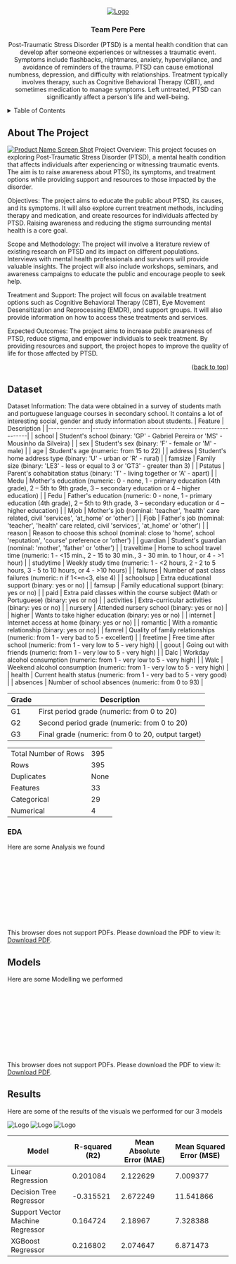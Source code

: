 
<!-- Improved compatibility of back to top link: See: https://github.com/othneildrew/Best-README-Template/pull/73 -->
<a name="readme-top"></a>
<!--
*** Thanks for checking out the Best-README-Template. If you have a suggestion
*** that would make this better, please fork the repo and create a pull request
*** or simply open an issue with the tag "enhancement".
*** Don't forget to give the project a star!
*** Thanks again! Now go create something AMAZING! :D
-->



<!-- PROJECT SHIELDS -->
<!--
*** I'm using markdown "reference style" links for readability.
*** Reference links are enclosed in brackets [ ] instead of parentheses ( ).
*** See the bottom of this document for the declaration of the reference variables
*** for contributors-url, forks-url, etc. This is an optional, concise syntax you may use.
*** https://www.markdownguide.org/basic-syntax/#reference-style-links
-->




<!-- PROJECT LOGO -->
<br />
<div align="center">
  <a href="https://github.com/othneildrew/Best-README-Template">
    <img src="Logo.png" alt="Logo">
  </a>

  <h3 align="center">Team Pere Pere</h3>

  <p align="center">
    
Post-Traumatic Stress Disorder (PTSD) is a mental health condition that can develop after someone experiences or witnesses a traumatic event. Symptoms include flashbacks, nightmares, anxiety, hypervigilance, and avoidance of reminders of the trauma. PTSD can cause emotional numbness, depression, and difficulty with relationships. Treatment typically involves therapy, such as Cognitive Behavioral Therapy (CBT), and sometimes medication to manage symptoms. Left untreated, PTSD can significantly affect a person's life and well-being.
    <br />
  </p>
</div>



<!-- TABLE OF CONTENTS -->
<details>
  <summary>Table of Contents</summary>
  <ol>
    <li>
      <a href="#about-the-project">About The Project</a>
      <ul>
        <li><a href="#built-with">Built With</a></li>
      </ul>
    </li>
    <li>
      <a href="#dataset">About the Dataset</a>
      <ul>
        <li><a href="#prerequisites">Prerequisites</a></li>
        <li><a href="#installation">Installation</a></li>
      </ul>
    </li>
    <li><a href="#usage">Usage</a></li>
    <li><a href="#roadmap">Roadmap</a></li>
    <li><a href="#contributing">Contributing</a></li>
    <li><a href="#license">License</a></li>
    <li><a href="#contact">Contact</a></li>
    <li><a href="#acknowledgments">Acknowledgments</a></li>
  </ol>
</details>



<!-- ABOUT THE PROJECT -->
## About The Project

[![Product Name Screen Shot][product-screenshot]](https://example.com)
Project Overview: This project focuses on exploring Post-Traumatic Stress Disorder (PTSD), a mental health condition that affects individuals after experiencing or witnessing traumatic events. The aim is to raise awareness about PTSD, its symptoms, and treatment options while providing support and resources to those impacted by the disorder.

Objectives: The project aims to educate the public about PTSD, its causes, and its symptoms. It will also explore current treatment methods, including therapy and medication, and create resources for individuals affected by PTSD. Raising awareness and reducing the stigma surrounding mental health is a core goal.

Scope and Methodology: The project will involve a literature review of existing research on PTSD and its impact on different populations. Interviews with mental health professionals and survivors will provide valuable insights. The project will also include workshops, seminars, and awareness campaigns to educate the public and encourage people to seek help.

Treatment and Support: The project will focus on available treatment options such as Cognitive Behavioral Therapy (CBT), Eye Movement Desensitization and Reprocessing (EMDR), and support groups. It will also provide information on how to access these treatments and services.

Expected Outcomes: The project aims to increase public awareness of PTSD, reduce stigma, and empower individuals to seek treatment. By providing resources and support, the project hopes to improve the quality of life for those affected by PTSD.



<p align="right">(<a href="#readme-top">back to top</a>)</p>




<!-- GETTING STARTED -->
## Dataset
Dataset Information:
The data were obtained in a survey of students math and portuguese language courses in secondary school. It contains a lot of interesting social, gender and study information about students.
| Feature       | Description                                           |
|---------------|-------------------------------------------------------|
| school        | Student's school (binary: 'GP' - Gabriel Pereira or 'MS' - Mousinho da Silveira) |
| sex           | Student's sex (binary: 'F' - female or 'M' - male)    |
| age           | Student's age (numeric: from 15 to 22)                |
| address       | Student's home address type (binary: 'U' - urban or 'R' - rural) |
| famsize       | Family size (binary: 'LE3' - less or equal to 3 or 'GT3' - greater than 3) |
| Pstatus       | Parent's cohabitation status (binary: 'T' - living together or 'A' - apart) |
| Medu          | Mother's education (numeric: 0 - none, 1 - primary education (4th grade), 2 – 5th to 9th grade, 3 – secondary education or 4 – higher education) |
| Fedu          | Father's education (numeric: 0 - none, 1 - primary education (4th grade), 2 – 5th to 9th grade, 3 – secondary education or 4 – higher education) |
| Mjob          | Mother's job (nominal: 'teacher', 'health' care related, civil 'services', 'at_home' or 'other') |
| Fjob          | Father's job (nominal: 'teacher', 'health' care related, civil 'services', 'at_home' or 'other') |
| reason        | Reason to choose this school (nominal: close to 'home', school 'reputation', 'course' preference or 'other') |
| guardian      | Student's guardian (nominal: 'mother', 'father' or 'other') |
| traveltime    | Home to school travel time (numeric: 1 - <15 min., 2 - 15 to 30 min., 3 - 30 min. to 1 hour, or 4 - >1 hour) |
| studytime     | Weekly study time (numeric: 1 - <2 hours, 2 - 2 to 5 hours, 3 - 5 to 10 hours, or 4 - >10 hours) |
| failures      | Number of past class failures (numeric: n if 1<=n<3, else 4) |
| schoolsup     | Extra educational support (binary: yes or no)         |
| famsup        | Family educational support (binary: yes or no)        |
| paid          | Extra paid classes within the course subject (Math or Portuguese) (binary: yes or no) |
| activities    | Extra-curricular activities (binary: yes or no)       |
| nursery       | Attended nursery school (binary: yes or no)           |
| higher        | Wants to take higher education (binary: yes or no)    |
| internet      | Internet access at home (binary: yes or no)           |
| romantic      | With a romantic relationship (binary: yes or no)      |
| famrel        | Quality of family relationships (numeric: from 1 - very bad to 5 - excellent) |
| freetime      | Free time after school (numeric: from 1 - very low to 5 - very high) |
| goout         | Going out with friends (numeric: from 1 - very low to 5 - very high) |
| Dalc          | Workday alcohol consumption (numeric: from 1 - very low to 5 - very high) |
| Walc          | Weekend alcohol consumption (numeric: from 1 - very low to 5 - very high) |
| health        | Current health status (numeric: from 1 - very bad to 5 - very good) |
| absences      | Number of school absences (numeric: from 0 to 93)     |




| Grade | Description                                           |
|-------|-------------------------------------------------------|
| G1    | First period grade (numeric: from 0 to 20)            |
| G2    | Second period grade (numeric: from 0 to 20)           |
| G3    | Final grade (numeric: from 0 to 20, output target)    |




|                        |                          |
|------------------------|--------------------------|
| Total Number of Rows   | 395                      |
| Rows                   | 395                      |
| Duplicates             | None                     |
| Features               | 33                       |
| Categorical           | 29                       |
| Numerical              | 4                        |

### EDA

Here are some Analysis we found

<object data="https://github.com/FathimathSusnaAli/Hackthon_2k23/blob/7c4f4fc102a4b968b9f90a2b71495eecc8706184/Analysis%26EDA%20(1).pdf" type="application/pdf" width="700px" height="700px">
    <embed src="https://github.com/FathimathSusnaAli/Hackthon_2k23/blob/7c4f4fc102a4b968b9f90a2b71495eecc8706184/Analysis%26EDA%20(1).pdf">
        <p>This browser does not support PDFs. Please download the PDF to view it: <a href="http://yoursite.com/the.pdf">Download PDF</a>.</p>
    </embed>
</object>



<!-- USAGE EXAMPLES -->
## Models

Here are some Modelling we performed

<object data="https://github.com/FathimathSusnaAli/Hackthon_2k23/blob/411a1fd4e3f981225cf64a49826c54f450b8a6e3/Our%20Approach.pdf" type="application/pdf" width="700px" height="700px">
    <embed src="https://github.com/FathimathSusnaAli/Hackthon_2k23/blob/411a1fd4e3f981225cf64a49826c54f450b8a6e3/Our%20Approach.pdf">
        <p>This browser does not support PDFs. Please download the PDF to view it: <a href="http://yoursite.com/the.pdf">Download PDF</a>.</p>
    </embed>



<!-- Results -->
## Results

Here are some of the results of the visuals we performed for our 3 models 

<img src="png" alt="Logo">

<img src="png (1)" alt="Logo">

<img src="png (2)" alt="Logo">


| Model                        | R-squared (R2) | Mean Absolute Error (MAE) | Mean Squared Error (MSE) |
|------------------------------|----------------|---------------------------|--------------------------|
| Linear Regression            | 0.201084       | 2.122629                  | 7.009377                 |
| Decision Tree Regressor      | -0.315521      | 2.672249                  | 11.541866                |
| Support Vector Machine Regressor | 0.164724   | 2.18967                   | 7.328388                 |
| XGBoost Regressor            | 0.216802       | 2.074647                  | 6.871473                 |







<!-- MARKDOWN LINKS & IMAGES -->
<!-- https://www.markdownguide.org/basic-syntax/#reference-style-links -->
[contributors-shield]: https://img.shields.io/github/contributors/othneildrew/Best-README-Template.svg?style=for-the-badge
[contributors-url]: https://github.com/othneildrew/Best-README-Template/graphs/contributors
[forks-shield]: https://img.shields.io/github/forks/othneildrew/Best-README-Template.svg?style=for-the-badge
[forks-url]: https://github.com/othneildrew/Best-README-Template/network/members
[stars-shield]: https://img.shields.io/github/stars/othneildrew/Best-README-Template.svg?style=for-the-badge
[stars-url]: https://github.com/othneildrew/Best-README-Template/stargazers
[issues-shield]: https://img.shields.io/github/issues/othneildrew/Best-README-Template.svg?style=for-the-badge
[issues-url]: https://github.com/othneildrew/Best-README-Template/issues
[license-shield]: https://img.shields.io/github/license/othneildrew/Best-README-Template.svg?style=for-the-badge
[license-url]: https://github.com/othneildrew/Best-README-Template/blob/master/LICENSE.txt
[linkedin-shield]: https://img.shields.io/badge/-LinkedIn-black.svg?style=for-the-badge&logo=linkedin&colorB=555
[linkedin-url]: https://linkedin.com/in/othneildrew
[product-screenshot]: images/screenshot.png
[Next.js]: https://img.shields.io/badge/next.js-000000?style=for-the-badge&logo=nextdotjs&logoColor=white
[Next-url]: https://nextjs.org/
[React.js]: https://img.shields.io/badge/React-20232A?style=for-the-badge&logo=react&logoColor=61DAFB
[React-url]: https://reactjs.org/
[Vue.js]: https://img.shields.io/badge/Vue.js-35495E?style=for-the-badge&logo=vuedotjs&logoColor=4FC08D
[Vue-url]: https://vuejs.org/
[Angular.io]: https://img.shields.io/badge/Angular-DD0031?style=for-the-badge&logo=angular&logoColor=white
[Angular-url]: https://angular.io/
[Svelte.dev]: https://img.shields.io/badge/Svelte-4A4A55?style=for-the-badge&logo=svelte&logoColor=FF3E00
[Svelte-url]: https://svelte.dev/
[Laravel.com]: https://img.shields.io/badge/Laravel-FF2D20?style=for-the-badge&logo=laravel&logoColor=white
[Laravel-url]: https://laravel.com
[Bootstrap.com]: https://img.shields.io/badge/Bootstrap-563D7C?style=for-the-badge&logo=bootstrap&logoColor=white
[Bootstrap-url]: https://getbootstrap.com
[JQuery.com]: https://img.shields.io/badge/jQuery-0769AD?style=for-the-badge&logo=jquery&logoColor=white
[JQuery-url]: https://jquery.com 
